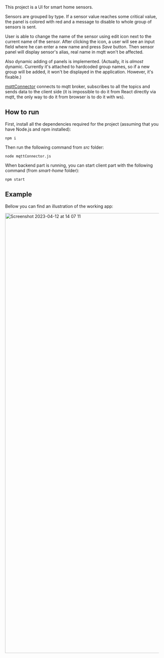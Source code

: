This project is a UI for smart home sensors.


Sensors are grouped by type. If a sensor value reaches some critical value, the panel is colored with red and a message to disable to whole group of sensors is sent.


User is able to change the name of the sensor using edit icon next to the current name of the sensor. After clicking the icon, a user will see an input field where he can enter a new name and press _Save_ button. Then sensor panel will display sensor's alias, real name in mqtt won't be affected.


Also dynamic adding of panels is implemented. (Actually, it is _almost_ dynamic. Currently it's attached to hardcoded group names, so if a new group will be added, it won't be displayed in the application. However, it's fixable.)


[mqttConnector](https://github.com/alyonazakharova/smart-home/blob/main/src/mqttConnector.js) connects to mqtt broker, subscribes to all the topics and sends data to the client side (it is impossible to do it from React directly via mqtt, the only way to do it from browser is to do it with ws).

## How to run

First, install all the dependencies required for the project (assuming that you have Node.js and npm installed):
```
npm i
```

Then run the following command from _src_ folder:
```
node mqttConnector.js
```

When backend part is running, you can start client part with the following command (from _smart-home_ folder):
```
npm start
```

## Example

Bellow you can find an illustration of the working app:

<img width="1440" alt="Screenshot 2023-04-12 at 14 07 11" src="https://user-images.githubusercontent.com/25694552/231440627-01d20fb9-5847-4731-8f5f-568c9e99c554.png">
